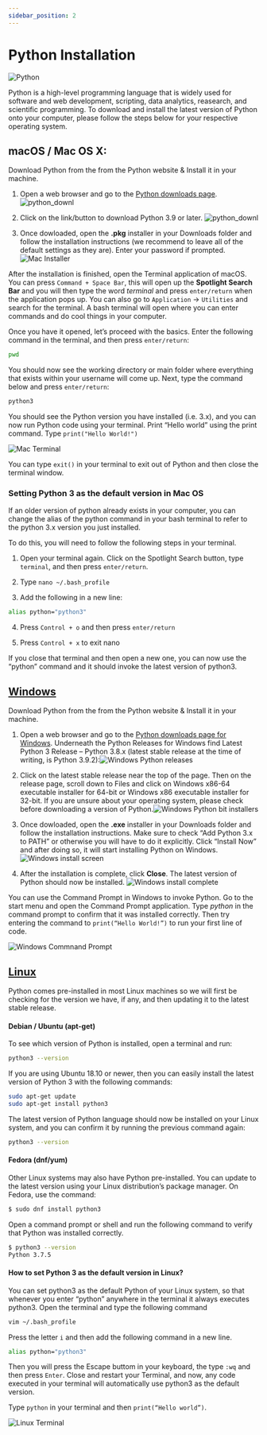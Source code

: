```yaml
---
sidebar_position: 2
---
```


# Python Installation

![Python](../images/python_im.png)

Python is a high-level programming language that is  widely used for software and web development, scripting, data analytics, reasearch, and scientific programming. To download and install the latest version of Python onto your computer, please follow the steps below for your respective operating system.

## **macOS / Mac OS X:**
Download Python from the from the Python website & Install it in your machine.

1. Open a web browser and go to the [Python downloads page][python-download]. 
![python_downl](../images/python_downloads.png)

2. Click on the link/button to download Python 3.9 or later. 
![python_downl](../images/click_download.png)

3. Once dowloaded, open the **.pkg** installer in your Downloads folder and follow the installation instructions (we recommend to leave all of the default settings as they are). Enter your password if prompted.![Mac Installer](../images/mac-python-install.png)

After the installation is finished, open the Terminal application of macOS. You can press `Command + Space Bar`, this will open up the **Spotlight Search Bar** and you will then type the word _terminal_ and press `enter/return` when the application pops up. You can also go to `Application` → `Utilities` and search for the terminal. A bash terminal will open where you can enter commands and do cool things in your computer.

Once you have it opened, let’s proceed with the basics. Enter the following command in the terminal, and then press `enter/return`:

```sh
pwd
```

You should now see the working directory or main folder where everything that exists within your username will come up. Next, type the command below and press `enter/return`:

```sh
python3
```

You should see the Python version you have installed (i.e. 3.x), and you can now run Python code using your terminal. Print “Hello world” using the print command. Type `print("Hello World!")`

![Mac Terminal](../images/mac-terminal.png)

You can type `exit()` in your terminal to exit out of Python and then close the terminal window.

### Setting Python 3 as the default version in Mac OS

If an older version of python already exists in your computer, you can change the alias of the python command in your bash terminal to refer to the python 3.x version you just installed. 

To do this, you will need to follow the following steps in your terminal.

1. Open your terminal again. Click on the Spotlight Search button, type `terminal`, and then press `enter/return`.

2. Type `nano ~/.bash_profile`

3. Add the following in a new line:

```sh
alias python="python3"
```

4. Press `Control + o` and then press `enter/return`

5. Press `Control + x` to exit nano

If you close that terminal and then open a new one, you can now use the “python” command and it should invoke the latest version of python3.

## **[Windows][windows-install-ref]**

Download Python from the from the Python website & Install it in your machine.

1. Open a web browser and go to the [Python downloads page for Windows][windows-install]. Underneath the Python Releases for Windows find Latest Python 3 Release – Python 3.8.x (latest stable release at the time of writing, is Python 3.9.2):![Windows Python releases](../images/py_wind.png)

2. Click on the latest stable release near the top of the page. Then on the release page, scroll down to Files and click on Windows x86-64 executable installer for 64-bit or Windows x86 executable installer for 32-bit. If you are unsure about your operating system, please check before downloading a version of Python.![Windows Python bit installers](../images/windows-python-bit-installers.png)

3. Once dowloaded, open the **.exe** installer in your Downloads folder and follow the installation instructions. Make sure to check “Add Python 3.x to PATH” or otherwise you will have to do it explicitly. Click “Install Now” and after doing so, it will start installing Python on Windows.![Windows install screen](../images/windows-install-screen.png)

4. After the installation is complete, click **Close**. The latest version of Python should now be installed. ![Windows install complete](../images/windows-install-complete.png)

You can use the Command Prompt in Windows to invoke Python. Go to the start menu and open the Command Prompt application. Type _python_ in the command prompt to confirm that it was installed correctly. Then try entering the command to `print(“Hello World!”)` to run your first line of code.

![Windows Commnand Prompt](../images/windows-command-prompt.png)

## **[Linux][linux-install-ref]**

Python comes pre-installed in most Linux machines so we will first be checking for the version we have, if any, and then updating it to the latest stable release.

#### Debian / Ubuntu (apt-get)

To see which version of Python is installed, open a terminal and run:

```sh
python3 --version
```

If you are using Ubuntu 18.10 or newer, then you can easily install the latest version of Python 3 with the following commands:

```sh
sudo apt-get update
sudo apt-get install python3
```
The latest version of Python language should now be installed on your Linux system, and you can confirm it by running the previous command again:

```sh
python3 --version
```

#### Fedora (dnf/yum)

Other Linux systems may also have Python pre-installed. You can update to the latest version using your Linux distribution’s package manager. On Fedora, use the command:

```sh
$ sudo dnf install python3
```

Open a command prompt or shell and run the following command to verify that Python was installed correctly.

```sh
$ python3 --version
Python 3.7.5
```

#### How to set Python 3 as the default version in Linux?

You can set python3 as the default Python of your Linux system, so that whenever you enter “python” anywhere in the terminal it always executes python3. Open the terminal and type the following command 

```sh
vim ~/.bash_profile
```

Press the letter `i` and then add the following command in a new line.

```sh
alias python="python3"
```

Then you will press the Escape buttom in your keyboard, the type `:wq` and then press `Enter`. Close and restart your Terminal, and now, any code executed in your terminal will automatically use python3 as the default version.

Type `python` in your terminal and then `print(“Hello world”)`.

![Linux Terminal](../images/linux-terminal.png)



[python-download]: <https://www.python.org/downloads/>
[windows-install-ref]: <https://www.geeksforgeeks.org/download-and-install-python-3-latest-version/>
[windows-install]: <https://www.python.org/downloads/windows/>
[linux-install-ref]: <https://docs.python-guide.org/starting/install3/linux/>
[linux-pip]: <https://packaging.python.org/guides/installing-using-linux-tools/#installing-pip-setuptools-wheel-with-linux-package-managers>